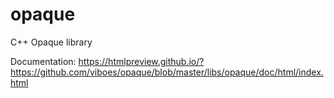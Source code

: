 # opaque
C++ Opaque library

Documentation: https://htmlpreview.github.io/?https://github.com/viboes/opaque/blob/master/libs/opaque/doc/html/index.html
